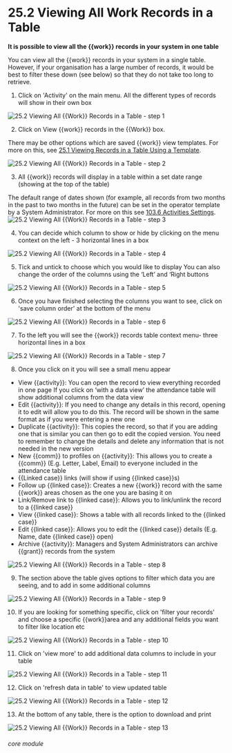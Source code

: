 # 25.2 Viewing All Work Records in a Table

**It is possible to view all the {{work}} records in your system in one table**


You can view all the {{work}} records in your system in a single table. However, if your organisation has a large number of records, it would be best to filter these down (see below) so that they do not take too long to retrieve.

1. Click on &#039;Activity&#039; on the main menu.
All the different types of records will show in their own box

![25.2 Viewing All {{Work}} Records in a Table - step 1](25.2_Viewing_All_Work_Records_in_a_Table_im_1.png)

2. Click on View {{work}} records in the {{Work}} box.

There may be other options which are saved {{work}} view templates. For more on this, see [25.1 Viewing Records in a Table Using a Template](/help/index/p/25.1).

![25.2 Viewing All {{Work}} Records in a Table - step 2](25.2_Viewing_All_Work_Records_in_a_Table_im_2.png)

3. All {{work}} records will display in a table within a set date range (showing at the top of the table)

The default range of dates shown (for example, all records from two months in the past to two months in the future) can be set in the operator template by a System Administrator. For more on this see [103.6 Activities Settings](/help/index/p/103.6).
![25.2 Viewing All {{Work}} Records in a Table - step 3](25.2_Viewing_All_Work_Records_in_a_Table_im_3.png)

4. You can decide which column to show or hide by clicking on the menu context on the left - 3 horizontal lines in a box

![25.2 Viewing All {{Work}} Records in a Table - step 4](25.2_Viewing_All_Work_Records_in_a_Table_im_4.png)

5. Tick and untick to choose which you would like to display
You can also change the order of the columns using the ‘Left’ and ‘Right buttons

![25.2 Viewing All {{Work}} Records in a Table - step 5](25.2_Viewing_All_Work_Records_in_a_Table_im_5.png)

6. Once you have finished selecting the columns you want to see, click on &#039;save column order&#039; at the bottom of the menu

![25.2 Viewing All {{Work}} Records in a Table - step 6](25.2_Viewing_All_Work_Records_in_a_Table_im_6.png)

7. To the left you will see the {{work}} records table context menu- three horizontal lines in a box

![25.2 Viewing All {{Work}} Records in a Table - step 7](25.2_Viewing_All_Work_Records_in_a_Table_im_7.png)

8. Once you click on it you will see a small menu appear
- View {{activity}}: You can open the record to view everything recorded in one page
If you click on ‘with a data view’ the attendance table will show additional columns from the data view
- Edit {{activity}}: If you need to change any details in this record, opening it to edit will allow you to do this. The record will be shown in the same format as if you were entering a new one
- Duplicate {{activity}}: This copies the record, so that if you are adding one that is similar you can then go to edit the copied version. You need to remember to change the details and delete any information that is not needed in the new version
- New {{comm}} to profiles on {{activity}}: This allows you to create a {{comm}} (E.g. Letter, Label, Email) to everyone included in the attendance table
- {{Linked case}} links (will show if using {{linked case}}s)
- Follow up {{linked case}}: Creates a new {{work}} record with the same {{work}} areas chosen as the one you are basing it on
- Link/Remove link to {{linked case}}: Allows you to link/unlink the record to a {{linked case}}
- View {{linked case}}: Shows a table with all records linked to the {{linked case}}
- Edit {{linked case}}: Allows you to edit the {{linked case}} details (E.g. Name, date {{linked case}} open)
- Archive {{activity}}: Managers and System Administrators can archive {{grant}} records from the system

![25.2 Viewing All {{Work}} Records in a Table - step 8](25.2_Viewing_All_Work_Records_in_a_Table_im_8.png)

9. The section above the table gives options to filter which data you are seeing, and to add in some additional columns

![25.2 Viewing All {{Work}} Records in a Table - step 9](25.2_Viewing_All_Work_Records_in_a_Table_im_9.png)

10. If you are looking for something specific, click on &#039;filter your records&#039; and choose a specific {{work}}area and any additional fields you want to filter like location etc

![25.2 Viewing All {{Work}} Records in a Table - step 10](25.2_Viewing_All_Work_Records_in_a_Table_im_10.png)

11. Click on &#039;view more&#039; to add additional data columns to include in your table

![25.2 Viewing All {{Work}} Records in a Table - step 11](25.2_Viewing_All_Work_Records_in_a_Table_im_11.png)

12. Click on &#039;refresh data in table&#039; to view updated table

![25.2 Viewing All {{Work}} Records in a Table - step 12](25.2_Viewing_All_Work_Records_in_a_Table_im_12.png)

13. At the bottom of any table, there is the option to download and print

![25.2 Viewing All {{Work}} Records in a Table - step 13](25.2_Viewing_All_Work_Records_in_a_Table_im_13.png)


###### core module
